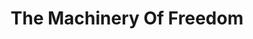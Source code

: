 ---
layout: books
title: The Machinery Of Freedom
subtitle: 
essential: 
categories: ['economics']
authors: ['David D. Friedman']
authors_twitter: ['']
excerpt: .
resource_url: http://www.daviddfriedman.com/The_Machinery_of_Freedom_.pdf
amazon_url: https://www.amazon.com/dp/0812690699
---
